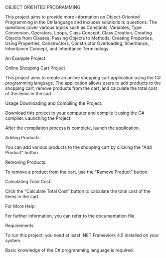 OBJECT ORIENTED PROGRAMMING

This project aims to provide more information on Object-Oriented Programming in the C# language and includes solutions to questions. The questions cover various topics such as Constants, Variables, Type Conversion, Operators, Loops, Class Concept, Class Creation, Creating Objects from Classes, Passing Objects to Methods, Creating Properties, Using Properties, Constructors, Constructor Overloading, Inheritance, Inheritance Concept, and Inheritance Terminology.

An Example Project

Online Shopping Cart Project

This project aims to create an online shopping cart application using the C# programming language. The application allows users to add products to the shopping cart, remove products from the cart, and calculate the total cost of the items in the cart.

Usage
Downloading and Compiling the Project:

Download this project to your computer and compile it using the C# compiler.
Launching the Project:

After the compilation process is complete, launch the application.

Adding Products:

You can add various products to the shopping cart by clicking the "Add Product" button.

Removing Products:

To remove a product from the cart, use the "Remove Product" button.

Calculating Total Cost:

Click the "Calculate Total Cost" button to calculate the total cost of the items in the cart.

For More Help:

For further information, you can refer to the documentation file.

Requirements

To run this project, you need at least .NET Framework 4.5 installed on your system.

Basic knowledge of the C# programming language is required.
